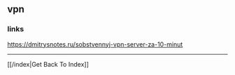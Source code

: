 ## vpn

### links
https://dmitrysnotes.ru/sobstvennyj-vpn-server-za-10-minut

---

[[/index|Get Back To Index]]
